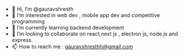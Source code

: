 - 👋 Hi, I’m @gauravshresth
- 👀 I’m interested in web dev , mobile app dev and competitive programming
- 🌱 I’m currently learning backend development
- 💞️ I’m looking to collaborate on react,next js , electron js, node js and express.
- 📫 How to reach me : gauravshresthh@gmail.com

<!---
gauravshresth/gauravshresth is a ✨ special ✨ repository because its `README.md` (this file) appears on your GitHub profile.
You can click the Preview link to take a look at your changes.
--->
